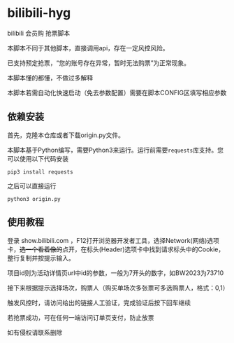 # bilibili-hyg
bilibili 会员购 抢票脚本

本脚本不同于其他脚本，直接调用api，存在一定风控风险。

已支持预定抢票，“您的账号存在异常，暂时无法购票”为正常现象。

本脚本懂的都懂，不做过多解释

本脚本若需自动化快速启动（免去参数配置）需要在脚本CONFIG区填写相应参数

## 依赖安装

首先，克隆本仓库或者下载origin.py文件。

本脚本基于Python编写，需要Python3来运行。运行前需要`requests`库支持。您可以使用以下代码安装

```shell
pip3 install requests
```

之后可以直接运行

```shell
python3 origin.py
```

## 使用教程

登录 show.bilibili.com ，F12打开浏览器开发者工具，选择Network(网络)选项卡，~~选一个看着像的~~点开，在标头(Header)选项卡中找到请求标头中的Cookie，整行复制并按提示输入。

项目id则为活动详情页url中id的参数，一般为7开头的数字，如BW2023为73710

接下来根据提示选择场次，购票人（购买单场次多张票可多选购票人，格式：0,1）

触发风控时，请访问给出的链接人工验证，完成验证后按下回车继续

若抢票成功，可在任何一端访问订单页支付，防止放票

如有侵权请联系删除
